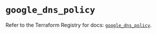 # `google_dns_policy`

Refer to the Terraform Registry for docs: [`google_dns_policy`](https://registry.terraform.io/providers/hashicorp/google-beta/6.4.0/docs/resources/google_dns_policy).

